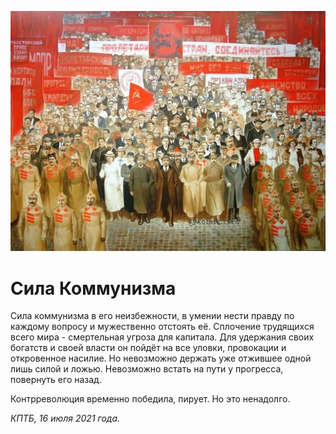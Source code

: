 
![](./img/old/communistPower.jpg)


# Сила Коммунизма


Сила коммунизма в его неизбежности, в
умении нести правду по каждому вопросу и мужественно отстоять её.
Сплочение трудящихся всего мира - смертельная угроза для капитала. Для
удержания своих богатств и своей власти он пойдёт на все уловки,
провокации и откровенное насилие. Но невозможно держать уже отжившее
одной лишь силой и ложью. Невозможно встать на пути у прогресса,
повернуть его назад. 

Контрреволюция временно победила, пирует. Но это ненадолго.





*КПТБ, 16 июля 2021 года.*
